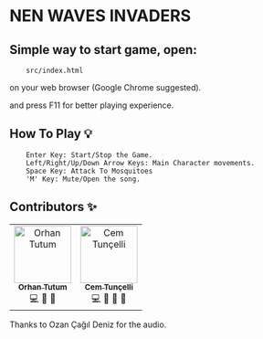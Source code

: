 NEN WAVES INVADERS
==============================

## Simple way to start game, open:
```
    src/index.html
```
on your web browser (Google Chrome suggested).

and press F11 for better playing experience.



## How To Play 💡 
```
    Enter Key: Start/Stop the Game.
    Left/Right/Up/Down Arrow Keys: Main Character movements.
    Space Key: Attack To Mosquitoes
    'M' Key: Mute/Open the song. 
```

## Contributors ✨
<table align="center">
<tr>
<td align="center">
    <a href="https://github.com/zertel">
        <img src="https://avatars2.githubusercontent.com/u/6156202?s=460&u=0019a46caac2aecca047a94cbf009fc7f2ae841d&v=4"width="100px;" alt="Orhan Tutum"/><br />
        <sub><b>Orhan Tutum</b></sub>
    </a>
    <br />
    💻 📖 🤔
</td>
<td align="center">
    <a href="https://github.com/BayCem">
        <img src="https://avatars2.githubusercontent.com/u/21110691?s=460&v=4" width="100px;" alt="Cem Tunçelli"/><br />
        <sub><b>Cem Tunçelli</b></sub>
    </a>
    <br />
    💻 📖 🎨 🤔
</td>
</tr>
</table>

Thanks to Ozan Çağıl Deniz for the audio.
